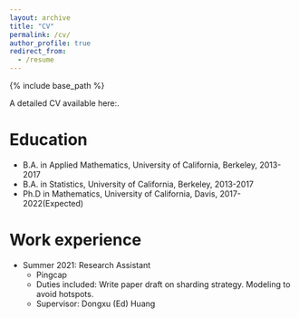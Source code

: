 ```yaml
---
layout: archive
title: "CV"
permalink: /cv/
author_profile: true
redirect_from:
  - /resume
---
```


{% include base_path %}

A detailed CV available here:.

Education
======
* B.A. in Applied Mathematics, University of California, Berkeley, 2013-2017
* B.A. in Statistics, University of California, Berkeley, 2013-2017
* Ph.D in Mathematics, University of California, Davis, 2017-2022(Expected)

Work experience
======
* Summer 2021: Research Assistant
  * Pingcap
  * Duties included: Write paper draft on sharding strategy. Modeling to avoid hotspots.
  * Supervisor: Dongxu (Ed) Huang

